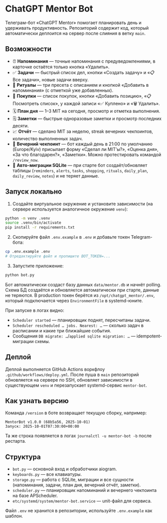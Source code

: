 # ChatGPT Mentor Bot

Телеграм-бот «ChatGPT Mentor» помогает планировать день и удерживать продуктивность. Репозиторий содержит код, который автоматически деплоится на сервер после слияния в ветку `main`.

## Возможности

- ⏰ **Напоминания** — точные напоминания с предуведомлениями, в карточке остаётся только кнопка «Удалить».
- ✅ **Задачи** — быстрый список дел, кнопки «Создать задачу» и «📋 Все задачи», новые задачи вверху.
- 🧘 **Ритуалы** — три пресета с описанием и кнопкой «Добавить в напоминания» (с отметкой уже добавленных).
- 🛒 **Покупки** — список покупок, кнопки «Добавить позицию», «📋 Посмотреть список», у каждой записи «✅ Куплено» и «🗑 Удалить».
- 🗓 **План дня** — 1–3 MIT на сегодня, просмотр и отметка выполнения.
- 🗒 **Заметки** — быстрые одноразовые заметки и просмотр последних десяти.
- 📈 **Отчёт** — сделано MIT за неделю, streak вечерних чекпоинтов, количество выполненных задач.
- 🌆 **Вечерний чекпоинт** — бот каждый день в 21:00 по умолчанию (Europe/Kyiv) присылает форму «Сделал ли MIT’ы?», «Оценка дня», «За что благодарен?», «Заметки». Можно протестировать командой `/review_now`.
- 🧠 **Авто-миграции SQLite** — при старте бот создаёт/обновляет таблицы (`reminders`, `alerts`, `tasks`, `shopping`, `rituals`, `daily_plan`, `daily_review`, `notes`) и не теряет данные.

## Запуск локально

1. Создайте виртуальное окружение и установите зависимости (на сервере используется аналогичное окружение `venv`):

```bash
python -m venv .venv
source .venv/bin/activate
pip install -r requirements.txt
```

2. Скопируйте файл `.env.example` в `.env` и добавьте токен Telegram-бота:

```bash
cp .env.example .env
# Отредактируйте файл и пропишите BOT_TOKEN=...
```

3. Запустите приложение:

```bash
python bot.py
```

Бот автоматически создаст базу данных `data/mentor.db` и начнёт polling. Схема БД создаётся и обновляется автоматически при старте, данные не теряются. В production токен берётся из `/opt/chatgpt_mentor/.env`, который подключается через `EnvironmentFile` в systemd-юните.

При запуске в логах видно:

- `Scheduler started` — планировщик поднят, пересчитаны задачи.
- `Scheduler rescheduled … jobs. Nearest: …` — сколько задач в расписании и какие три ближайшие события.
- Сообщения `DB migrate: …`/`applied sqlite migration: …` — idempotent-миграции схемы.

## Деплой

Деплой выполняется GitHub Actions воркфлоу `.github/workflows/deploy.yml`. После пуша в `main` репозиторий обновляется на сервере по SSH, обновляет зависимости в существующем `venv` и перезапускает systemd-сервис `mentor-bot`.

## Как узнать версию

Команда `/version` в боте возвращает текущую сборку, например:

```
MentorBot v1.0.0 (68b5a56, 2025-10-01)
Запуск: 2025-10-01T07:30:00+00:00
```

Та же строка появляется в логах `journalctl -u mentor-bot -b` после рестарта.

## Структура

- `bot.py` — основной вход и обработчики aiogram.
- `keyboards.py` — все клавиатуры.
- `storage.py` — работа с SQLite, миграции и все сущности (напоминания, задачи, план дня, вечерний отчёт, заметки).
- `scheduler.py` — планировщик напоминаний и вечернего чекпоинта на базе APScheduler.
- `etc/systemd/system/mentor-bot.service` — unit-файл для сервиса.

Файл `.env` не хранится в репозитории, используйте `.env.example` как шаблон.
